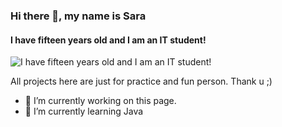 

### Hi there 👋, my name is Sara
#### I have fifteen years old and I am an IT student!
![I have fifteen years old and I am an IT student!](https://raw.githubusercontent.com/mykolaharmash/git-jump/main/img/readme-banner.png)

All projects here are just for practice and fun person. Thank u ;) 

- 🔭 I’m currently working on this page. 
- 🌱 I’m currently learning Java 



